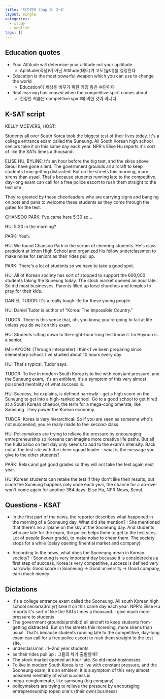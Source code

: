 ```yaml
---
title: '대학영어 Chap 9. 2~3'
layout: single
categories:
  - study
  - english
tags: []
---
```


## Education quotes

- Your Attitude will determine your altitude not your apititude.
  - Apititude(적성)이 아닌 Attitude(태도)가 고도(높이)를 결정한다
- Education is the most powerful weapon which you can use to change the world
  - Education이 세상을 바꾸기 위한 가장 좋은 수단이다
- Real learning has ceased when the competitive spirit comes about
  - 진정한 학습은 competitive spirit에 의한 것이 아니다

## K-SAT script

KELLY MCEVERS, HOST:

Students all over South Korea took the biggest test of their lives today. It's a college entrance exam called the Suneung. All South Korean high school seniors take it on this same day each year. NPR's Elise Hu reports it's sort of like the SATs times a thousand.

ELISE HU, BYLINE: It's an hour before the big test, and the skies above Seoul have gone silent. The government grounds all aircraft to keep students from getting distracted. But on the streets this morning, more sirens than usual. That's because students running late to the competitive, day-long exam can call for a free police escort to rush them straight to the test site.

They're greeted by these cheerleaders who are carrying signs and banging on pots and pans to welcome these students as they come through the gates for the test.

CHANSOO PARK: I've came here 5:30 so...

HU: 5:30 in the morning?

PARK: Yeah.

HU: We found Chansoo Park in the scrum of cheering students. He's class president at Ichon High School and organized his fellow underclassmen to make noise for seniors as their rides pull up.

PARK: There's a lot of students so we have to take a good spot.

HU: All of Korean society has sort of stopped to support the 600,000 students taking the Suneung today. The stock market opened an hour late. So did most businesses. Parents filled up local churches and temples to pray for their kids.

DANIEL TUDOR: It's a really tough life for these young people.

HU: Daniel Tudor is author of "Korea: The Impossible Country."

TUDOR: There is this sense that, oh, you know, you're going to fail at life unless you do well on this exam.

HU: Students sitting down to the eight-hour-long test know it. Im Hayoon is a senior.

IM HAYOON: (Through interpreter) I think I've been preparing since elementary school. I've studied about 10 hours every day.

HU: That's typical, Tudor says.

TUDOR: To live in modern South Korea is to live with constant pressure, and the Suneung exam, it's an emblem, it's a symptom of this very almost poisoned mentality of what success is.

HU: Success, he explains, is defined narrowly - get a high score on the Suneung to get into a high-ranked school. Go to a good school to get hired at a South Korean chaebol, the term for a mega-conglomerate, like Samsung. They power the Korean economy.

TUDOR: Korea is very hierarchical. So if you are seen as someone who's not succeeded, you're really made to feel second-class.

HU: Policymakers are trying to relieve the pressure by encouraging entrepreneurship so Koreans can imagine more creative life paths. But all the hullabaloo on test day only seems to add to the exam's intensity. Back out at the test site with the cheer squad leader - what is the message you give to the other students?

PARK: Relax and get good grades so they will not take the test again next year.

HU: Korean students can retake the test if they don't like their results, but since the Suneung happens only once each year, the chance for a do-over won't come again for another 364 days. Elise Hu, NPR News, Seoul.

## Questions - KSAT

- In the first part of the news, the reporter describes what happened in the morning of a Sooneung day. What did she mention? : She mentioned that there's no airplane on the sky at the Sooneung day. And students who are late for the exam, the police helps them to get to the test sites. Lot of people (lower grade), to make noise to cheer them. The society stops for a while (delay opening finential market and company)

- According to the news, what does the Sooneung mean in Korean society? : Sooneung is very important day becuase it is considered as a first step of success, Korea is very competitive, success is defined very narrowly. Good score in Sooneung -> Good university -> Good company, earn much money

## Dictations

- It's a college entrance exam called the Sooneung. All south Korean high school seniors(3rd yr) take it on this same day each year. NPR's Elise Hu reports it's sort of like the SATs times a thousand. : give much more pressure to students
- The government grounds(prohibit) all aircraft to keep students from getting distracted. But on the streets this morening, more sirens than usual. That's because students running late to the competitive, day-long exam can call for a free police escort to rush them straight to the test site.
- underclassman : 1~2nd year students 
- as their rides pull up : 그들의 차가 출발할때?
- The stock market opened an hour late. So did most businesses.
- To live in modern South Korea is to live with constant pressure, and the Sooneung exam, it's an emblem, it is a symptom of this very almost poisoned mentality of what success is.
- mega-conglomerate, like samsung (big company)
- policymakers are trying to relieve the pressure by encouraging entrepreneurship (open one's (their own) business)